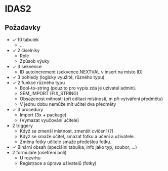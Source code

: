 IDAS2
=================

Požadavky
------------


- ✓ 10 tabulek
    - ...
- ✓ 2 číselníky
    - Role
    - Způsob výuky
- ✓ 3 sekvence
    - ID autoincrement (sekvence.NEXTVAL v insert na místo ID)
- ✓ 3 pohledy (logicky využité, různého typu)
- ✓ 2 funkce různého typu
    - Bool-to-string (pouzito pro vypis zda je uzivatel admin).
    - SEM_IMPORT (FIX_STRING)
    - Obsazenost mítnosti (při editaci místnosti, m při vytváření předmětu)
    - V jednu dobu nemůže mít učitel dva předměty
- ✓ 3 procedury
    - Import (3x + package)
    - (Vymazat vyučování učitele)
- 2 triggery
    - Když se zmenší místnost, zmenšit cvičení (?)
    - Když se smaže učitel, smazat fotku a učení a uživatele.
    - Změna fotky učitele smaže předešlou fotku.
- ✓ Binární obsah (speciální tabulka, info jako typ, soubor, ...)
- 2 formuláře (ošetření polí)
    - U rozvrhu
    - Registrace a úprava uživatelů (fotky)